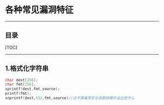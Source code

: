 # 各种常见漏洞特征

---

## 目录

[TOC]

---

## 1.格式化字符串

```c
char dest[256];
char fmt[256];
sprintf(dest,fmt,source);
printf(fmt);
snprintf(dest,512,fmt,source)//这不摆着用安全函数提醒你溢出是什么
```

